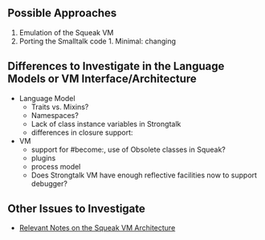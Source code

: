 ## Possible Approaches ##

  1. Emulation of the Squeak VM
  1. Porting the Smalltalk code
    1. Minimal: changing

## Differences to Investigate in the Language Models or VM Interface/Architecture ##
  * Language Model
    * Traits vs. Mixins?
    * Namespaces?
    * Lack of class instance variables in Strongtalk
    * differences in closure support:
  * VM
    * support for #become:, use of Obsolete classes in Squeak?
    * plugins
    * process model
    * Does Strongtalk VM have enough reflective facilities now to support debugger?

## Other Issues to Investigate ##

  * [Relevant Notes on the Squeak VM Architecture](SqueakVMNotes.md)